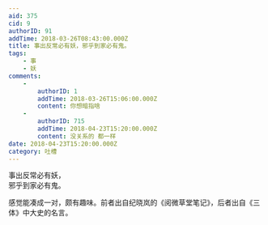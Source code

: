 ```yaml
---
aid: 375
cid: 9
authorID: 91
addTime: 2018-03-26T08:43:00.000Z
title: 事出反常必有妖，邪乎到家必有鬼。
tags:
    - 事
    - 妖
comments:
    -
        authorID: 1
        addTime: 2018-03-26T15:06:00.000Z
        content: 你想暗指啥
    -
        authorID: 715
        addTime: 2018-04-23T15:20:00.000Z
        content: 没关系的 都一样
date: 2018-04-23T15:20:00.000Z
category: 吐槽
---
```


事出反常必有妖，  
邪乎到家必有鬼。

感觉能凑成一对，颇有趣味。前者出自纪晓岚的《阅微草堂笔记》，后者出自《三体》中大史的名言。

